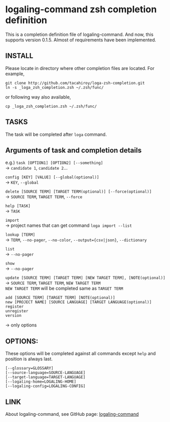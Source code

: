 logaling-command zsh completion definition
===========

This is a completion definition file of logaling-command. And now, this supports version 0.1.5.
Almost of requirements have been implemented.

## INSTALL
Please locate in directory where other completion files are located.
For example,

    git clone http://github.com/tacahiroy/loga-zsh-completion.git
    ln -s _loga_zsh_completion.zsh ~/.zsh/func/

or following way also available,

    cp _loga_zsh_completion.zsh ~/.zsh/func/

## TASKS
The task will be completed after `loga` command.

## Arguments of task and completion details
e.g.)
`task [OPTION1] [OPTION2] [--something]`  
-> `candidate 1`, `candidate 2`...

`config [KEY] [VALUE] [--global(optional)]`  
-> `KEY`, `--global`

`delete [SOURCE TERM] [TARGET TERM(optional)] [--force(optional)]`  
-> `SOURCE TERM`, `TARGET TERM`, `--force`

`help [TASK]`  
-> `TASK`

`import`  
-> project names that can get command `loga import --list`

`lookup [TERM]`  
-> `TERM`, `--no-pager`, `--no-color`, `--output={csv|json}`, `--dictionary`

`list`  
-> `--no-pager`

`show`  
-> `--no-pager`

`update [SOURCE TERM] [TARGET TERM] [NEW TARGET TERM], [NOTE(optional)]`  
-> `SOURCE TERM`,  `TARGET TERM`,  `NEW TARGET TERM`  
`NEW TARGET TERM` will be completed same as `TARGET TERM`

    add [SOURCE TERM] [TARGET TERM] [NOTE(optional)]
    new [PROJECT NAME] [SOURCE LANGUAGE] [TARGET LANGUAGE(optional)]
    register
    unregister
    version
-> only options


## OPTIONS:
These options will be completed against all commands except `help`
and position is always last.

    [--glossary=GLOSSARY]
    [--source-language=SOURCE-LANGUAGE]
    [--target-language=TARGET-LANGUAGE]
    [--logaling-home=LOGALING-HOME]
    [--logaling-config=LOGALING-CONFIG]


## LINK
About logaling-command, see GitHub page:
 [logaling-command](https://github.com/logaling/logaling-command)

